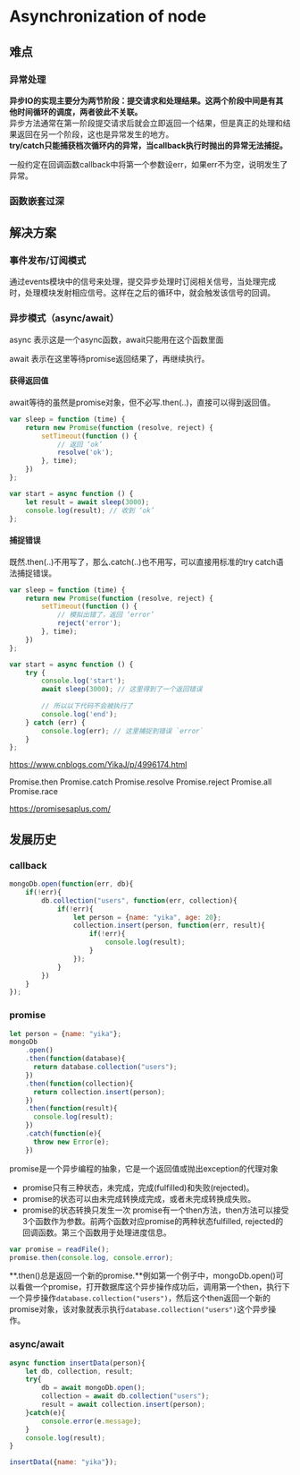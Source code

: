 # Asynchronization of node

## 难点

### 异常处理
**异步IO的实现主要分为两节阶段：提交请求和处理结果。这两个阶段中间是有其他时间循环的调度，两者彼此不关联。**  
异步方法通常在第一阶段提交请求后就会立即返回一个结果，但是真正的处理和结果返回在另一个阶段，这也是异常发生的地方。  
**try/catch只能捕获档次循环内的异常，当callback执行时抛出的异常无法捕捉。**

一般约定在回调函数callback中将第一个参数设err，如果err不为空，说明发生了异常。

### 函数嵌套过深

## 解决方案
### 事件发布/订阅模式
通过events模块中的信号来处理，提交异步处理时订阅相关信号，当处理完成时，处理模块发射相应信号。这样在之后的循环中，就会触发该信号的回调。


### 异步模式（async/await）

async 表示这是一个async函数，await只能用在这个函数里面

await 表示在这里等待promise返回结果了，再继续执行。

#### 获得返回值
await等待的虽然是promise对象，但不必写.then(..)，直接可以得到返回值。
```js
var sleep = function (time) {
    return new Promise(function (resolve, reject) {
        setTimeout(function () {
            // 返回 ‘ok’
            resolve('ok');
        }, time);
    })
};

var start = async function () {
    let result = await sleep(3000);
    console.log(result); // 收到 ‘ok’
};
```

#### 捕捉错误
既然.then(..)不用写了，那么.catch(..)也不用写，可以直接用标准的try catch语法捕捉错误。
```js
var sleep = function (time) {
    return new Promise(function (resolve, reject) {
        setTimeout(function () {
            // 模拟出错了，返回 ‘error’
            reject('error');
        }, time);
    })
};

var start = async function () {
    try {
        console.log('start');
        await sleep(3000); // 这里得到了一个返回错误
        
        // 所以以下代码不会被执行了
        console.log('end');
    } catch (err) {
        console.log(err); // 这里捕捉到错误 `error`
    }
};
```

https://www.cnblogs.com/YikaJ/p/4996174.html 

Promise.then
Promise.catch
Promise.resolve
Promise.reject
Promise.all
Promise.race

https://promisesaplus.com/

## 发展历史
### callback
```js
mongoDb.open(function(err, db){
    if(!err){
        db.collection("users", function(err, collection){
            if(!err){
                let person = {name: "yika", age: 20};
                collection.insert(person, function(err, result){
                    if(!err){
                        console.log(result);
                    }
                });
            }
        })
    }
});
```
### promise
```js
let person = {name: "yika"};
mongoDb
    .open()
    .then(function(database){
      return database.collection("users");
    })
    .then(function(collection){
      return collection.insert(person);
    })
    .then(function(result){
      console.log(result);
    })
    .catch(function(e){
      throw new Error(e);
    })
```
promise是一个异步编程的抽象，它是一个返回值或抛出exception的代理对象
* promise只有三种状态，未完成，完成(fulfilled)和失败(rejected)。
* promise的状态可以由未完成转换成完成，或者未完成转换成失败。
* promise的状态转换只发生一次
promise有一个then方法，then方法可以接受3个函数作为参数。前两个函数对应promise的两种状态fulfilled, rejected的回调函数。第三个函数用于处理进度信息。

```js
var promise = readFile();
promise.then(console.log, console.error);
```
**.then()总是返回一个新的promise.**例如第一个例子中，mongoDb.open()可以看做一个promise，打开数据库这个异步操作成功后，调用第一个then，执行下一个异步操作`database.collection("users")`，然后这个then返回一个新的promise对象，该对象就表示执行`database.collection("users")`这个异步操作。

### async/await
```js
async function insertData(person){
    let db, collection, result; 
    try{
        db = await mongoDb.open();
        collection = await db.collection("users");
        result = await collection.insert(person);
    }catch(e){
        console.error(e.message);
    }
    console.log(result);
} 

insertData({name: "yika"});
```